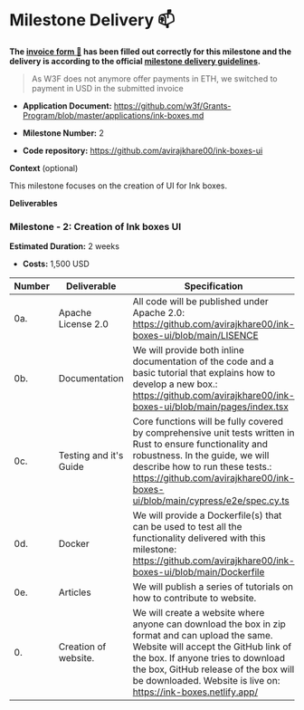 # Milestone Delivery :mailbox:



**The [invoice form :pencil:](https://docs.google.com/forms/d/e/1FAIpQLSfmNYaoCgrxyhzgoKQ0ynQvnNRoTmgApz9NrMp-hd8mhIiO0A/viewform) has been filled out correctly for this milestone and the delivery is according to the official [milestone delivery guidelines](https://github.com/w3f/Grants-Program/blob/master/docs/milestone-deliverables-guidelines.md).**  

> As W3F does not anymore offer payments in ETH, we switched to payment in USD in the submitted invoice


* **Application Document:** https://github.com/w3f/Grants-Program/blob/master/applications/ink-boxes.md

* **Milestone Number:**  2

* **Code repository:** https://github.com/avirajkhare00/ink-boxes-ui

**Context** (optional)

This milestone focuses on the creation of UI for Ink boxes.


**Deliverables**


### Milestone - 2: Creation of Ink boxes UI


**Estimated Duration:** 2 weeks

*  **Costs:** 1,500 USD


| Number | Deliverable | Specification |
| ------------- | ------------- | ------------- |
| 0a. | Apache License 2.0 | All code will be published under Apache 2.0: https://github.com/avirajkhare00/ink-boxes-ui/blob/main/LISENCE |
| 0b. | Documentation | We will provide both inline documentation of the code and a basic tutorial that explains how to develop a new box.: https://github.com/avirajkhare00/ink-boxes-ui/blob/main/pages/index.tsx |
| 0c. | Testing and it's Guide | Core functions will be fully covered by comprehensive unit tests written in Rust to ensure functionality and robustness. In the guide, we will describe how to run these tests.: https://github.com/avirajkhare00/ink-boxes-ui/blob/main/cypress/e2e/spec.cy.ts |
| 0d. | Docker | We will provide a Dockerfile(s) that can be used to test all the functionality delivered with this milestone: https://github.com/avirajkhare00/ink-boxes-ui/blob/main/Dockerfile |
| 0e. | Articles | We will publish a series of tutorials on how to contribute to website. |
| 0. | Creation of website. | We will create a website where anyone can download the box in zip format and can upload the same. Website will accept the GitHub link of the box. If anyone tries to download the box, GitHub release of the box will be downloaded. Website is live on: https://ink-boxes.netlify.app/ |
